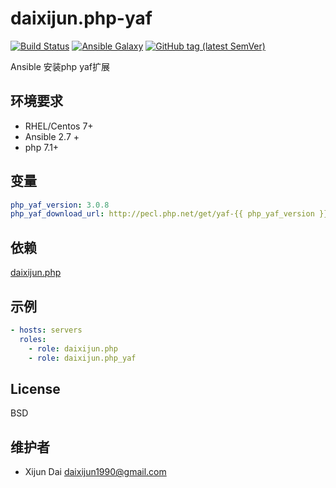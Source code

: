 # daixijun.php-yaf

[![Build Status](https://github.com/daixijun/ansible-role-php-yaf/workflows/build/badge.svg)](https://github.com/daixijun/ansible-role-php-yaf/actions)
[![Ansible Galaxy](https://img.shields.io/badge/galaxy-daixijun.php-yaf-660198.svg?style=flat)](https://galaxy.ansible.com/daixijun/php-yaf/)
[![GitHub tag (latest SemVer)](https://img.shields.io/github/v/tag/daixijun/ansible-role-php-yaf?sort=semver)](https://github.com/daixijun/ansible-role-php-yaf/tags)

Ansible 安装php yaf扩展

## 环境要求

* RHEL/Centos 7+
* Ansible 2.7 +
* php 7.1+

## 变量

```yaml
php_yaf_version: 3.0.8
php_yaf_download_url: http://pecl.php.net/get/yaf-{{ php_yaf_version }}.tgz
```

## 依赖

[daixijun.php](https://github.com/daixijun/ansible-role-php)

## 示例

```yaml
- hosts: servers
  roles:
    - role: daixijun.php
    - role: daixijun.php_yaf
```

## License

BSD

## 维护者

* Xijun Dai <daixijun1990@gmail.com>
